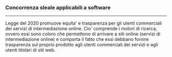 ### Concorrenza sleale applicabili a software
---
Legge del 2020 promuove equita' e trasparenza per gli utenti commerciali dei servizi di intermediazione online. Cio' comprende i motori di ricerca, ovvero essi sono coloro che permettono di arrivare a siti online (servizi di intermediazione online) e comporta il fatto che essi debbano fornire trasparenza sul proprio prodotto agli utenti commerciali dei servizi e agli utenti titolari di siti web.

